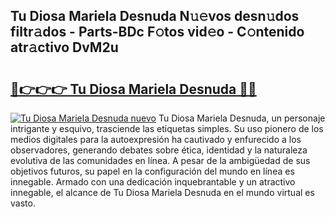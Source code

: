 ## Tu Diosa Mariela Desnuda N𝚞𝚎vos desn𝚞dos filtr𝚊dos - Parts-BDc F𝚘tos vid𝚎o - C𝚘ntenido atr𝚊ctivo DvM2u

# <h2><a href="http://mbckny.tromn.icu/?c=Tu+Diosa+Mariela+Desnuda">🔗👉👉👉 Tu Diosa Mariela Desnuda 🔗🔗</a></h2>

[![Tu Diosa Mariela Desnuda nuevo](https://i.imgur.com/pEAQMta.gif)](http://mbckny.tromn.icu/?c=Tu+Diosa+Mariela+Desnuda)
Tu Diosa Mariela Desnuda, un personaje intrigante y esquivo, trasciende las etiquetas simples. Su uso pionero de los medios digitales para la autoexpresión ha cautivado y enfurecido a los observadores, generando debates sobre ética, identidad y la naturaleza evolutiva de las comunidades en línea. A pesar de la ambigüedad de sus objetivos futuros, su papel en la configuración del mundo en línea es innegable. Armado con una dedicación inquebrantable y un atractivo innegable, el alcance de Tu Diosa Mariela Desnuda en el mundo virtual es vasto.

